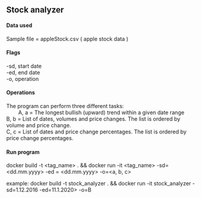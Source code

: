 

## Stock analyzer

#### Data used
Sample file = appleStock.csv ( apple stock data )

#### Flags
  -sd, start date\
  -ed, end date\
  -o, operation

#### Operations
The program can perform three different tasks:\
  $\qquad$A, a = The longest bullish (upward) trend within a given date range\
  B, b = List of dates, volumes and price changes. The list is ordered by
volume and price change.\
  C, c = List of dates and price change percentages. The list is ordered by
price change percentages.


#### Run program
docker build -t <tag_name> . 
  && docker run -it <tag_name> -sd=<dd.mm.yyyy> -ed = <dd.mm.yyyy> -o=<a, b, c>  

example:
  docker build -t stock_analyzer . 
    && docker run -it stock_analyzer -sd=1.12.2016 -ed=11.1.2020> -o=B

